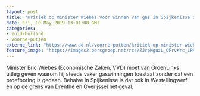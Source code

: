 ```yaml
---
layout: post
title: "Kritiek op minister Wiebes voor winnen van gas in Spijkenisse zonder proefboring"
date: Fri, 10 May 2019 13:01:00 GMT
categories: 
- zuid-holland 
- voorne-putten 
externe_link: "https://www.ad.nl/voorne-putten/kritiek-op-minister-wiebes-voor-winnen-van-gas-in-spijkenisse-zonder-proefboring~a4641d54/"
feature_image: "https://images2.persgroep.net/rcs/ZJrpMguzL_OFrvKrc_LPK_da0oo/diocontent/146331968/_fitwidth/400/?appId=21791a8992982cd8da851550a453bd7f&quality=0.7"
---
```


Minister Eric Wiebes (Economische Zaken, VVD) moet van GroenLinks uitleg geven waarom hij steeds vaker gaswinningen toestaat zonder dat een proefboring is gedaan. Behalve in Spijkenisse is dat ook in Westellingwerf en op de grens van Drenthe en Overijssel het geval.
